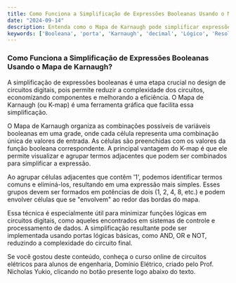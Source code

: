 ```yaml
---
title: Como Funciona a Simplificação de Expressões Booleanas Usando o Mapa de Karnaugh?
date: "2024-09-14"
description: Entenda como o Mapa de Karnaugh pode simplificar expressões booleanas em circuitos digitais.
keywords: ['Booleana', 'porta', 'Karnaugh', 'decimal', 'Lógico', 'Resolvido', 'número']
---
```


### Como Funciona a Simplificação de Expressões Booleanas Usando o Mapa de Karnaugh?

A simplificação de expressões booleanas é uma etapa crucial no design de circuitos digitais, pois permite reduzir a complexidade dos circuitos, economizando componentes e melhorando a eficiência. O Mapa de Karnaugh (ou K-map) é uma ferramenta gráfica que facilita essa simplificação.

O Mapa de Karnaugh organiza as combinações possíveis de variáveis booleanas em uma grade, onde cada célula representa uma combinação única de valores de entrada. As células são preenchidas com os valores da função booleana correspondente. A principal vantagem do K-map é que ele permite visualizar e agrupar termos adjacentes que podem ser combinados para simplificar a expressão.

Ao agrupar células adjacentes que contêm '1', podemos identificar termos comuns e eliminá-los, resultando em uma expressão mais simples. Esses grupos devem ser formados em potências de dois (1, 2, 4, 8, etc.) e podem envolver células que se "envolvem" ao redor das bordas do mapa.

Essa técnica é especialmente útil para minimizar funções lógicas em circuitos digitais, como aqueles encontrados em sistemas de controle e processamento de dados. A simplificação resultante pode ser implementada usando portas lógicas básicas, como AND, OR e NOT, reduzindo a complexidade do circuito final.

Se você gostou deste conteúdo, conheça o curso online de circuitos elétricos para alunos de engenharia, Domínio Elétrico, criado pelo Prof. Nicholas Yukio, clicando no botão presente logo abaixo do texto.